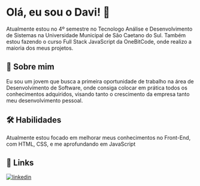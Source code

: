 # Olá, eu sou o Davi! 👋
Atualmente estou no 4º semestre no Tecnologo Análise e Desenvolvimento de Sistemas na Universidade Municipal de São Caetano do Sul.
Também estou fazendo o curso Full Stack JavaScript da OneBitCode, onde realizo a maioria dos meus projetos.

## 🚀 Sobre mim
Eu sou um jovem que busca a primeira oportunidade de trabalho na área de Desenvolvimento de Software, onde consiga colocar em prática todos os conhecimentos adquiridos, visando tanto o crescimento da empresa tanto meu desenvolvimento pessoal. 

## 🛠 Habilidades
Atualmente estou focado em melhorar meus conhecimentos no Front-End, com HTML, CSS, e me aprofundando em JavaScript

## 🔗 Links
[![linkedin](https://img.shields.io/badge/linkedin-0A66C2?style=for-the-badge&logo=linkedin&logoColor=white)](https://www.linkedin.com/in/davisanchessimão/)
